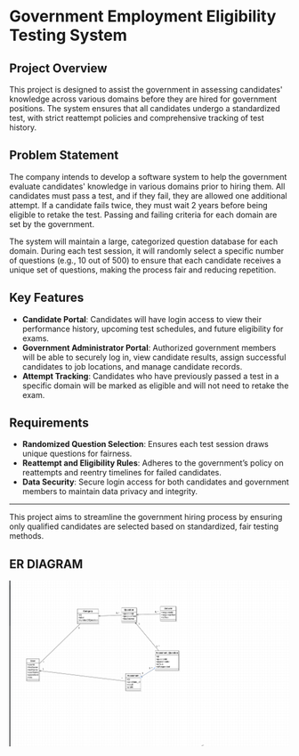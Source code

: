 # Government Employment Eligibility Testing System

## Project Overview

This project is designed to assist the government in assessing candidates' knowledge across various domains before they are hired for government positions. The system ensures that all candidates undergo a standardized test, with strict reattempt policies and comprehensive tracking of test history.

## Problem Statement

The company intends to develop a software system to help the government evaluate candidates' knowledge in various domains prior to hiring them. All candidates must pass a test, and if they fail, they are allowed one additional attempt. If a candidate fails twice, they must wait 2 years before being eligible to retake the test. Passing and failing criteria for each domain are set by the government.

The system will maintain a large, categorized question database for each domain. During each test session, it will randomly select a specific number of questions (e.g., 10 out of 500) to ensure that each candidate receives a unique set of questions, making the process fair and reducing repetition.

## Key Features

- **Candidate Portal**: Candidates will have login access to view their performance history, upcoming test schedules, and future eligibility for exams.
- **Government Administrator Portal**: Authorized government members will be able to securely log in, view candidate results, assign successful candidates to job locations, and manage candidate records.
- **Attempt Tracking**: Candidates who have previously passed a test in a specific domain will be marked as eligible and will not need to retake the exam.

## Requirements

- **Randomized Question Selection**: Ensures each test session draws unique questions for fairness.
- **Reattempt and Eligibility Rules**: Adheres to the government’s policy on reattempts and reentry timelines for failed candidates.
- **Data Security**: Secure login access for both candidates and government members to maintain data privacy and integrity.

---
This project aims to streamline the government hiring process by ensuring only qualified candidates are selected based on standardized, fair testing methods.

## ER DIAGRAM
![screenshot](ScreenShot.png)